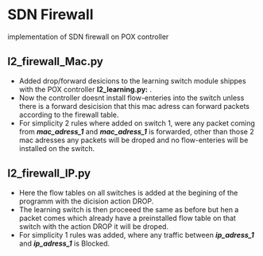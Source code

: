 # SDN Firewall
implementation of SDN firewall on POX controller

## l2_firewall_Mac.py
* Added drop/forward desicions to the learning switch module shippes with the POX controller **l2_learning.py:** .
* Now the controller doesnt install flow-enteries into the  switch unless there is a forward desicision that this mac adress can forward packets according to the firewall table.   
* For simplicity 2 rules where added on switch 1, were any packet coming from ***mac_adress_1*** and ***mac_adress_1*** is forwarded, other than those 2 mac adresses any packets will be droped and no flow-enteries will be installed on the switch.   

## l2_firewall_IP.py
* Here the flow tables on all switches is added at the begining of the programm with the dicision action DROP.
* The learning switch is then proceeed the same as before but hen a packet comes which already have a preinstalled flow table on that switch with the action DROP it will be droped.
* For simplicity 1 rules was added, where any traffic between ***ip_adress_1*** and ***ip_adress_1*** is Blocked.
